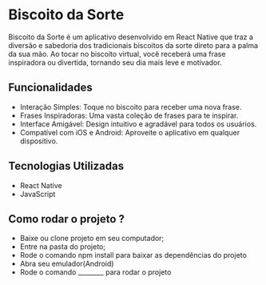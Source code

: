 # Biscoito da Sorte

Biscoito da Sorte é um aplicativo desenvolvido em React Native que traz a diversão e sabedoria dos tradicionais biscoitos da sorte direto para a palma da sua mão. Ao tocar no biscoito virtual, você receberá uma frase inspiradora ou divertida, tornando seu dia mais leve e motivador.

## Funcionalidades

- Interação Simples: Toque no biscoito para receber uma nova frase.
- Frases Inspiradoras: Uma vasta coleção de frases para te inspirar.
- Interface Amigável: Design intuitivo e agradável para todos os usuários.
- Compatível com iOS e Android: Aproveite o aplicativo em qualquer dispositivo.

## Tecnologias Utilizadas
- React Native
- JavaScript

## Como rodar o projeto ?

- Baixe ou clone projeto em seu computador;
- Entre na pasta do projeto;
- Rode o comando npm install para baixar as dependências do projeto
- Abra seu emulador(Android)
- Rode o comando ________ para rodar o projeto
